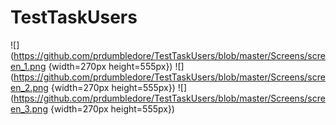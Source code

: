 # TestTaskUsers

![](https://github.com/prdumbledore/TestTaskUsers/blob/master/Screens/screen_1.png  {width=270px height=555px})
![](https://github.com/prdumbledore/TestTaskUsers/blob/master/Screens/screen_2.png  {width=270px height=555px})
![](https://github.com/prdumbledore/TestTaskUsers/blob/master/Screens/screen_3.png  {width=270px height=555px})

